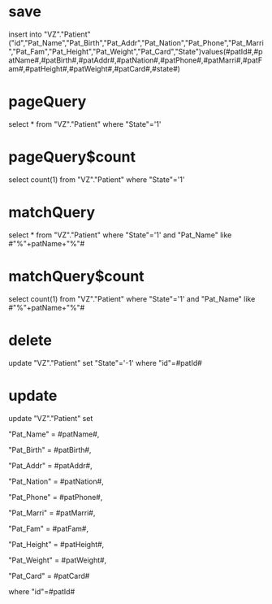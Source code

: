 save
===
  insert into "VZ"."Patient"("id","Pat_Name","Pat_Birth","Pat_Addr","Pat_Nation","Pat_Phone","Pat_Marri","Pat_Fam","Pat_Height","Pat_Weight","Pat_Card","State")values(#patId#,#patName#,#patBirth#,#patAddr#,#patNation#,#patPhone#,#patMarri#,#patFam#,#patHeight#,#patWeight#,#patCard#,#state#)

pageQuery
===
  select * from "VZ"."Patient" where  "State"='1'
  
pageQuery$count
===
   select count(1) from "VZ"."Patient" where "State"='1'

matchQuery
===
  select * from "VZ"."Patient" where  "State"='1' and "Pat_Name" like #"%"+patName+"%"#
  
matchQuery$count
===
  select count(1) from "VZ"."Patient" where "State"='1' and "Pat_Name" like #"%"+patName+"%"#

delete
===
   update "VZ"."Patient" set "State"='-1' where "id"=#patId#  
   
update
====
  update "VZ"."Patient" set 
  
  "Pat_Name" = #patName#,
       
 
  "Pat_Birth" = #patBirth#,
                  
  
   "Pat_Addr" = #patAddr#,
           
  
   "Pat_Nation" = #patNation#,
          
  
   "Pat_Phone" = #patPhone#,
          
   
   "Pat_Marri" = #patMarri#,
           
   
   "Pat_Fam" = #patFam#,
           
   
   "Pat_Height" = #patHeight#,
        
   
   "Pat_Weight" = #patWeight#,
  
   "Pat_Card" = #patCard#
             
                                               
   where "id"=#patId#
   
 
